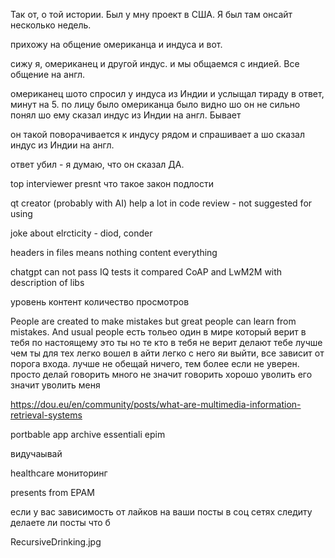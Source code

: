 Так от, о той истории.
Был у мну проект в США. Я был там онсайт несколько недель.

прихожу на общение омериканца и индуса и вот.

сижу я, омериканец и другой индус.
и мы общаемся с индией.
Все общение на англ.

омериканец шото спросил у индуса из Индии и услыщал тираду в ответ, минут на 5. по лицу было омериканца было видно шо он не сильно понял шо ему сказал индус из Индии на англ. Бывает

он такой поворачивается к индусу рядом и спрашивает а шо сказал индус из Индии на англ.

ответ убил - я думаю, что он сказал ДА.

top interviewer presnt
что такое закон подлости

qt creator (probably with AI) help a lot in code review - not suggested for using

joke about elrcticity - diod, conder

headers in files means nothing content everything

chatgpt can not pass IQ tests
it compared CoAP and LwM2M with description of libs

уровень контент количество просмотров

People are created to make mistakes but great people can learn from mistakes.
And usual people
есть тольео один в мире который верит в тебя по настоящему это ты
но те кто в тебя не верит делают тебе лучше чем ты
для тех легко вошел в айти легко с него яи выйти, все зависит от порога входа.
лучше не обещай ничего, тем более если не уверен. просто делай
говорить много не значит говорить хорошо
уволить его значит уволить меня

<https://dou.eu/en/community/posts/what-are-multimedia-information-retrieval-systems>

portbable app
archive
essentiali epim

видучаывай

healthcare мониторинг

presents from EPAM

если у вас зависимость от лайков на ваши посты в соц сетях следиту делаете ли посты что б

RecursiveDrinking.jpg
